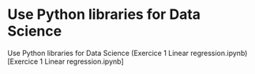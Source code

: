 # Use Python libraries for Data Science
Use Python libraries for Data Science
(Exercice 1 Linear regression.ipynb)[Exercice 1 Linear regression.ipynb]
